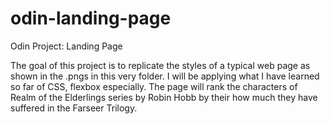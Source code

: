 # odin-landing-page
Odin Project: Landing Page

The goal of this project is to replicate the styles of a typical web page as shown in the .pngs in this very folder. I will be applying what I have learned so far of CSS, flexbox especially. The page will rank the characters of Realm of the Elderlings series by Robin Hobb by their how much they have suffered in the Farseer Trilogy. 
